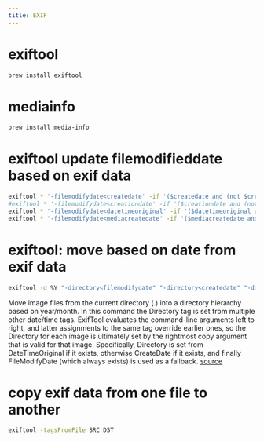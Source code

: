 ```yaml
---
title: EXIF
---
```


# exiftool
```bash
brew install exiftool
```

# mediainfo
```bash
brew install media-info
```

# exiftool update filemodifieddate based on exif data
```bash
exiftool * '-filemodifydate<createdate' -if '($createdate and (not $createdate eq "0000:00:00 00:00:00"))'
#exiftool * '-filemodifydate<creationdate' -if '($creationdate and (not $creationdate eq "0000:00:00 00:00:00"))'
exiftool * '-filemodifydate<datetimeoriginal' -if '($datetimeoriginal and (not $datetimeoriginal eq "0000:00:00 00:00:00"))'
exiftool * '-filemodifydate<mediacreatedate' -if '($mediacreatedate and (not $mediacreatedate eq "0000:00:00 00:00:00"))'
```

# exiftool: move based on date from exif data
```bash
exiftool -d %Y "-directory<filemodifydate" "-directory<createdate" "-directory<datetimeoriginal" .
```
Move image files from the current directory (.) into a directory hierarchy based on year/month. In this command the Directory tag is set from multiple other date/time tags. ExifTool evaluates the command-line arguments left to right, and latter assignments to the same tag override earlier ones, so the Directory for each image is ultimately set by the rightmost copy argument that is valid for that image. Specifically, Directory is set from DateTimeOriginal if it exists, otherwise CreateDate if it exists, and finally FileModifyDate (which always exists) is used as a fallback. [source](https://sno.phy.queensu.ca/~phil/exiftool/filename.html)

# copy exif data from one file to another
```bash
exiftool -tagsFromFile SRC DST
```
